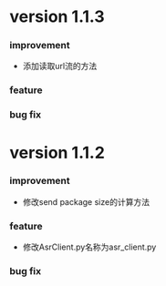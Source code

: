 # version 1.1.3
### improvement
- 添加读取url流的方法

### feature


### bug fix


# version 1.1.2
### improvement
- 修改send package size的计算方法

### feature
- 修改AsrClient.py名称为asr_client.py

### bug fix
